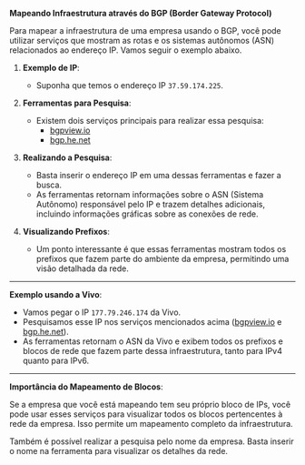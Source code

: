 **Mapeando Infraestrutura através do BGP (Border Gateway Protocol)**

Para mapear a infraestrutura de uma empresa usando o BGP, você pode utilizar serviços que mostram as rotas e os sistemas autônomos (ASN) relacionados ao endereço IP. Vamos seguir o exemplo abaixo.

1. **Exemplo de IP**: 
   - Suponha que temos o endereço IP `37.59.174.225`.
   
2. **Ferramentas para Pesquisa**: 
   - Existem dois serviços principais para realizar essa pesquisa:
     - [bgpview.io](https://bgpview.io)
     - [bgp.he.net](https://bgp.he.net)

3. **Realizando a Pesquisa**:
   - Basta inserir o endereço IP em uma dessas ferramentas e fazer a busca.
   - As ferramentas retornam informações sobre o ASN (Sistema Autônomo) responsável pelo IP e trazem detalhes adicionais, incluindo informações gráficas sobre as conexões de rede.

4. **Visualizando Prefixos**:
   - Um ponto interessante é que essas ferramentas mostram todos os prefixos que fazem parte do ambiente da empresa, permitindo uma visão detalhada da rede.

---

**Exemplo usando a Vivo**:

- Vamos pegar o IP `177.79.246.174` da Vivo.
- Pesquisamos esse IP nos serviços mencionados acima ([bgpview.io](https://bgpview.io) e [bgp.he.net](https://bgp.he.net)).
- As ferramentas retornam o ASN da Vivo e exibem todos os prefixos e blocos de rede que fazem parte dessa infraestrutura, tanto para IPv4 quanto para IPv6.

---

**Importância do Mapeamento de Blocos**:

Se a empresa que você está mapeando tem seu próprio bloco de IPs, você pode usar esses serviços para visualizar todos os blocos pertencentes à rede da empresa. Isso permite um mapeamento completo da infraestrutura.

Também é possível realizar a pesquisa pelo nome da empresa. Basta inserir o nome na ferramenta para visualizar os detalhes da rede.
